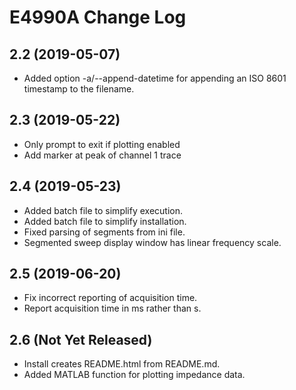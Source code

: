 # E4990A Change Log

## 2.2 (2019-05-07)
* Added option -a/--append-datetime for appending an ISO 8601 timestamp
  to the filename.

## 2.3 (2019-05-22)
* Only prompt to exit if plotting enabled
* Add marker at peak of channel 1 trace

## 2.4 (2019-05-23)
* Added batch file to simplify execution.
* Added batch file to simplify installation.
* Fixed parsing of segments from ini file.
* Segmented sweep display window has linear frequency scale.

## 2.5 (2019-06-20)
* Fix incorrect reporting of acquisition time.
* Report acquisition time in ms rather than s.

## 2.6 (Not Yet Released)
* Install creates README.html from README.md.
* Added MATLAB function for plotting impedance data.
